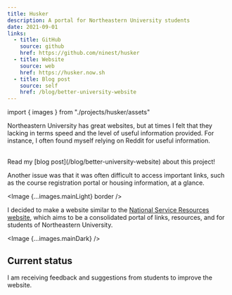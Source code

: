 ```yaml
---
title: Husker
description: A portal for Northeastern University students
date: 2021-09-01
links:
  - title: GitHub
    source: github
    href: https://github.com/ninest/husker
  - title: Website
    source: web
    href: https://husker.now.sh
  - title: Blog post
    source: self
    href: /blog/better-university-website
---
```


import { images } from "./projects/husker/assets"

Northeastern University has great websites, but at times I felt that they lacking in terms speed and the level of useful information provided. For instance, I often found myself relying on Reddit for useful information.

<div className="flex space-x-lg md:w-3/4 mx-auto">
  <Image {...images.mobileDark} />
  <Image {...images.mobileLight} border />
</div>

<Alert>
Read my [blog post](/blog/better-university-website) about this project!
</Alert>

Another issue was that it was often difficult to access important links, such as the course registration portal or housing information, at a glance.

<Image {...images.mainLight} border />

I decided to make a website similar to the [National Service Resources website](/project/nsr), which aims to be a consolidated portal of links, resources, and for students of Northeastern University.

<Image {...images.mainDark} />

## Current status

I am receiving feedback and suggestions from students to improve the website.
